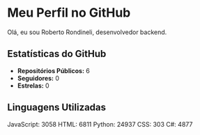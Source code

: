 
# Meu Perfil no GitHub

Olá, eu sou Roberto Rondineli, desenvolvedor backend.

## Estatísticas do GitHub

- **Repositórios Públicos:** 6
- **Seguidores:** 0
- **Estrelas:** 0

## Linguagens Utilizadas

JavaScript: 3058
HTML: 6811
Python: 24937
CSS: 303
C#: 4877
  